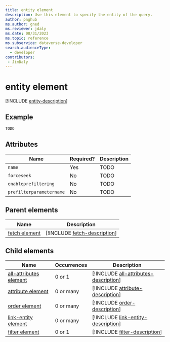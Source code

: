 ```yaml
---
title: entity element
description: Use this element to specify the entity of the query.
author: pnghub
ms.author: gned
ms.reviewer: jdaly
ms.date: 08/31/2023
ms.topic: reference
ms.subservice: dataverse-developer
search.audienceType: 
  - developer
contributors:
 - JimDaly
---
```

# entity element

[!INCLUDE [entity-description](includes/entity-description.md)]

## Example

```xml
TODO
```

## Attributes

|Name|Required?|Description|
|---------|---------|---------|
|`name`|Yes|TODO|
|`forceseek`|No|TODO|
|`enableprefiltering`|No|TODO|
|`prefilterparametername`|No|TODO|

## Parent elements

|Name|Description|
|---------|---------|
|[fetch element](fetch.md)|[!INCLUDE [fetch-description](includes/fetch-description.md)]|

## Child elements

|Name|Occurrences|Description|
|---------|---------|---------|
|[all-attributes element](all-attributes.md)|0 or 1|[!INCLUDE [all-attributes-description](includes/all-attributes-description.md)]|
|[attribute element](attribute.md)|0 or many|[!INCLUDE [attribute-description](includes/attribute-description.md)]|
|[order element](order.md)|0 or many|[!INCLUDE [order-description](includes/order-description.md)]|
|[link-entity element](link-entity.md)|0 or many|[!INCLUDE [link-entity-description](includes/link-entity-description.md)]|
|[filter element](filter.md)|0 or 1|[!INCLUDE [filter-description](includes/filter-description.md)]|
